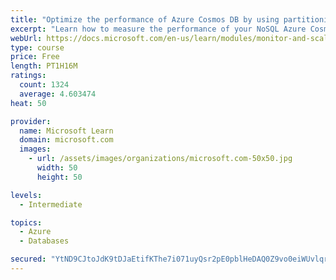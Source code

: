 ```yaml
---
title: "Optimize the performance of Azure Cosmos DB by using partitioning and indexing strategies"
excerpt: "Learn how to measure the performance of your NoSQL Azure Cosmos DB database, by monitoring, partitioning, and indexing"
webUrl: https://docs.microsoft.com/en-us/learn/modules/monitor-and-scale-cosmos-db/
type: course
price: Free
length: PT1H16M
ratings:
  count: 1324
  average: 4.603474
heat: 50

provider:
  name: Microsoft Learn
  domain: microsoft.com
  images:
    - url: /assets/images/organizations/microsoft.com-50x50.jpg
      width: 50
      height: 50

levels:
  - Intermediate

topics:
  - Azure
  - Databases

secured: "YtND9CJtoJdK9tDJaEtifKThe7i071uyQsr2pE0pblHeDAQ0Z9vo0eiWUvlqrWxA13aTnKMhHHlk7I82bX2EYdfj+dSokSobKoayqefgJqtD1cuT8FcdhxmVXeldEH6PpufNQmUGI5r4b5QTwlOakMY/MVzWIyB2Qu6O9MZ/M0dvclngAsjL6N6Z+Sgljc8Ts88Zurbi9zs9oO5xPKD/G7kqJJqCl3+8ZFsv1rBX8hFOTEs3IKUSP5/4ec7s2QAtl1yEdys7pGPWJKQaYC/0lxhAYh/zqFmaK2qJmP3fL2fOulrPJEace2UYdtzCJGLK6VVXSG8vwL1r0Wc/ZdahfRJYMgItQk4lna7aAb9OhiESthij1WmnT1Rc29NBshrsCx/WX8kYm5bwszFxEYFroV71yaLGXsMyWx1mvf0Vs/U=;mKPFrEyQLbGGTdyDNCOamQ=="
---
```


